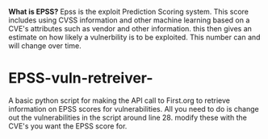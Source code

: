**What is EPSS?**
Epss is the exploit Prediction Scoring system. This score includes using CVSS information and other machine learning based on a CVE's attributes such as vendor and other information. this then gives an estimate on how likely a vulnerbility is to be exploited. This number can and will change over time. 


# EPSS-vuln-retreiver-
A basic python script for making the API call to First.org to retrieve information on EPSS scores for vulnerabilities. 
All you need to do is change out the vulnerabilities in the script around line 28. modify these with the CVE's you want the EPSS score for.

